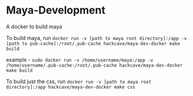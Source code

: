 Maya-Development
====

A docker to build maya

To build maya, run
`docker run -v [path to maya root directory]:/app -v [path to pub-cache]:/root/.pub-cache hackcave/maya-dev-docker make build`

example - `sudo docker run -v /home/username/maya:/app -v /home/username/.pub-cache:/root/.pub-cache hackcave/maya-dev-docker make build`

To build just the css, run
`docker run -v [path to maya root directory]:/app hackcave/maya-dev-docker make css`
